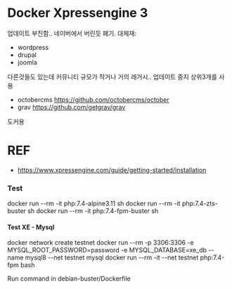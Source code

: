Docker Xpressengine 3
=====================

업데이트 부진함.. 네이버에서 버린듯 폐기.
대체재:
- wordpress
- drupal
- joomla

다른것들도 있는데 커뮤니티 규모가 작거나 거의 레거시.. 업데이트 중지
상위3개를 사용
- octobercms https://github.com/octobercms/october
- grav https://github.com/getgrav/grav


도커용

# REF
- https://www.xpressengine.com/guide/getting-started/installation

### Test

docker run --rm -it php:7.4-alpine3.11 sh
docker run --rm -it php:7.4-zts-buster sh
docker run --rm -it php:7.4-fpm-buster sh


#### Test XE - Mysql

docker network create testnet
docker run --rm -p 3306:3306 -e MYSQL_ROOT_PASSWORD=password -e MYSQL_DATABASE=xe_db --name mysql8 --net testnet mysql
docker run --rm -it --net testnet php:7.4-fpm bash

Run command in debian-buster/Dockerfile

